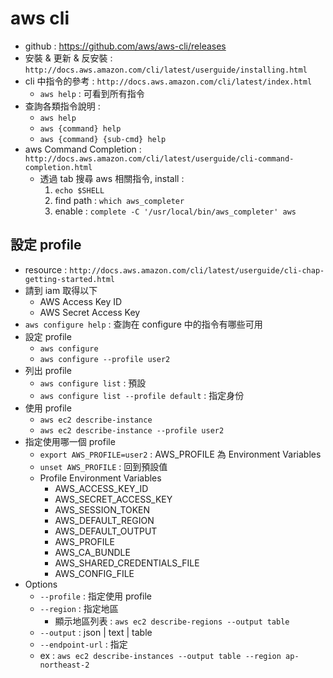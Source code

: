 # aws cli

- github : https://github.com/aws/aws-cli/releases
- 安裝 & 更新 & 反安裝 : `http://docs.aws.amazon.com/cli/latest/userguide/installing.html`
- cli 中指令的參考 : `http://docs.aws.amazon.com/cli/latest/index.html`
	- `aws help` : 可看到所有指令
- 查詢各類指令說明 : 
	- `aws help`
	- `aws {command} help`
	- `aws {command} {sub-cmd} help`
- aws Command Completion : `http://docs.aws.amazon.com/cli/latest/userguide/cli-command-completion.html`
	- 透過 tab 搜尋 aws 相關指令, install :
		1. `echo $SHELL`
		2. find path : `which aws_completer`
		3. enable : `complete -C '/usr/local/bin/aws_completer' aws`

## 設定 profile
- resource : `http://docs.aws.amazon.com/cli/latest/userguide/cli-chap-getting-started.html`
- 請到 iam 取得以下 
	- AWS Access Key ID
	- AWS Secret Access Key 
- `aws configure help` : 查詢在 configure 中的指令有哪些可用
- 設定 profile
	- `aws configure`
	- `aws configure --profile user2`
- 列出 profile
	- `aws configure list` : 預設
	- `aws configure list --profile default` : 指定身份
- 使用 profile
	- `aws ec2 describe-instance`
	- `aws ec2 describe-instance --profile user2`
- 指定使用哪一個 profile
	- `export AWS_PROFILE=user2` : AWS_PROFILE 為 Environment Variables
	- `unset AWS_PROFILE` : 回到預設值 
	- Profile Environment Variables
		- AWS_ACCESS_KEY_ID
		- AWS_SECRET_ACCESS_KEY
		- AWS_SESSION_TOKEN
		- AWS_DEFAULT_REGION
		- AWS_DEFAULT_OUTPUT
		- AWS_PROFILE
		- AWS_CA_BUNDLE
		- AWS_SHARED_CREDENTIALS_FILE
		- AWS_CONFIG_FILE
- Options
	- `--profile`		: 指定使用 profile
	- `--region` 		: 指定地區
		- 顯示地區列表 : `aws ec2 describe-regions --output table`
	- `--output` 		: json | text | table
	- `--endpoint-url` : 指定 
	- ex : `aws ec2 describe-instances --output table --region ap-northeast-2`